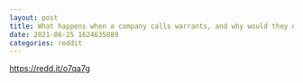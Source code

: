 ```yaml
--- 
layout: post 
title: What happens when a company calls warrants, and why would they do this? 
date: 2021-06-25 1624635889 
categories: reddit 
--- 
```

https://redd.it/o7qa7g